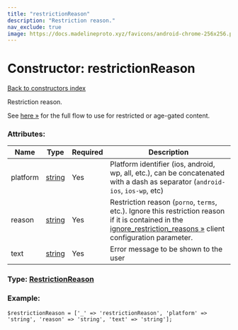 ```yaml
---
title: "restrictionReason"
description: "Restriction reason."
nav_exclude: true
image: https://docs.madelineproto.xyz/favicons/android-chrome-256x256.png
---
```

# Constructor: restrictionReason  
[Back to constructors index](/API_docs/constructors/index.html)



Restriction reason.

See [here »](https://core.telegram.org/api/age-verification) for the full flow to use for restricted or age-gated content.

### Attributes:

| Name     |    Type       | Required | Description |
|----------|---------------|----------|-------------|
|platform|[string](/API_docs/types/string.html) | Yes|Platform identifier (ios, android, wp, all, etc.), can be concatenated with a dash as separator (`android-ios`, `ios-wp`, etc)|
|reason|[string](/API_docs/types/string.html) | Yes|Restriction reason (`porno`, `terms`, etc.). Ignore this restriction reason if it is contained in the [ignore\_restriction\_reasons »](https://core.telegram.org/api/config#ignore-restriction-reasons) client configuration parameter.|
|text|[string](/API_docs/types/string.html) | Yes|Error message to be shown to the user|



### Type: [RestrictionReason](/API_docs/types/RestrictionReason.html)


### Example:

```
$restrictionReason = ['_' => 'restrictionReason', 'platform' => 'string', 'reason' => 'string', 'text' => 'string'];
```  

